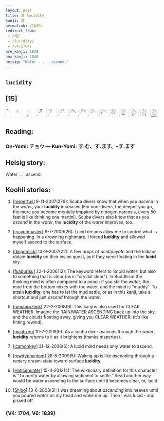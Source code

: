 ```yaml
---
layout: post
title: 澄 lucidity
kanji: 澄
permalink: /1839/
redirect_from:
 - /澄/
 - /lucidity/
 - /v4/1704/
pre_kanji: 1838
nex_kanji: 1840
heisig: "Water . . . ascend."
---
```


## `lucidity`

## [15]

<div class="stroke"><img src="../images/E6BE84.png" /></div>

## Reading:

### On-Yomi: チョウ &mdash; Kun-Yomi: す.む、す.ます、-す.ます

## Heisig story:

Water . . . ascend.

## Koohii stories:

1) [<a href="http://kanji.koohii.com/profile/mspertus">mspertus</a>] 8-11-2007(276): Scuba divers know that when you <em>ascend</em> in the <em>water</em>, your<strong> lucidity</strong> increases (For non-divers, the deeper you go, the more you become mentally impaired by nitrogen narcosis, every 50 feet is like drinking one martini). Scuba divers also know that as you <em>ascend</em> in the <em>water</em>, the<strong> lucidity</strong> of the <em>water</em> improves, too.

2) [<a href="http://kanji.koohii.com/profile/crayonmaster">crayonmaster</a>] 6-7-2009(26): Lucid dreams allow me to control what is happening. In a drowning nightmare, I forced<strong> lucidity</strong> and allowed myself ascend to the surface.

3) [<a href="http://kanji.koohii.com/profile/dingomick">dingomick</a>] 10-9-2007(22): A few <em>drops of acid/peyote</em> and the Indians obtain <strong>lucidity</strong> on their vision quest, as if they were floating in the <strong>lucid</strong> sky.

4) [<a href="http://kanji.koohii.com/profile/fuaburisu">fuaburisu</a>] 22-1-2006(12): The keyword refers to limpid <em>water</em>, but also to something that is clear (as in &quot;crystal clear&quot;). In Buddhism the thinking mind is often compared to a pond : if you stir the <em>water</em>, the mud from the bottom mixes with the water, and the mind is &quot;muddy&quot;. To attain<strong> lucidity</strong>, one has to let the mud settle, or as in this kanji, take a shortcut and just <em>ascend</em> through the <em>water</em>.

5) [<a href="http://kanji.koohii.com/profile/romanrozhok">romanrozhok</a>] 22-2-2008(9): This kanji is also used for CLEAR WEATHER. Imagine the RAIN/WATER ASCENDING back up into the sky, and the clouds floating away, giving you CLEAR WEATHER. (it&#039;s like hitting rewind).

6) [<a href="http://kanji.koohii.com/profile/mantixen">mantixen</a>] 10-7-2009(6): As a scuba diver <em>ascends</em> through the <em>water</em>,<strong> lucidity</strong> returns to it as it brightens (thanks mspertus).

7) [<a href="http://kanji.koohii.com/profile/icamonkey">icamonkey</a>] 31-12-2008(6): A lucid mind needs only water to ascend.

8) [<a href="http://kanji.koohii.com/profile/rowdyphantom">rowdyphantom</a>] 28-8-2009(5): Waking up is like <em>ascending</em> through a <em>water</em>y dream-state toward surface<strong> lucidity</strong>.

9) [<a href="http://kanji.koohii.com/profile/Hoticehunter">Hoticehunter</a>] 15-4-2012(4): The wiktionary definition for this character is &quot;To purify water by allowing sediment to settle.&quot; Read another way would be water ascending to the surface until it becomes clear, or, lucid.

10) [<a href="http://kanji.koohii.com/profile/Shibo">Shibo</a>] 13-6-2008(3): I was dreaming about <em>ascending</em> into heaven until you poured <em>water</em> on my head and woke me up. Then I was lucid - and pissed off.

### {V4: 1704, V6: 1839}
